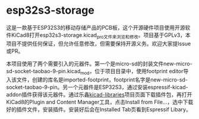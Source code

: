 
# esp32s3-storage

这是一款基于ESP32S3的移动存储产品的PCB板，这个开源硬件项目使用开源软件KiCad8打开esp32s3-storage.kicad<sub>pro文件来浏览和修改</sub>。项目基于GPLv3，本项目不提供任何保证，但允许任意修改，但需要保持开源义务。欢迎大家提Issue或PR。

本项目使用了两个需要引入的元器件。第一个是micro-sd的封装文件new-micro-sd-socket-taobao-9-pin.kicad<sub>mod</sub>，位于项目目录中，使用footprint editor导入该文件，创建的库名是imported-footprint，footprint名字是new-micro-sd-socket-taobao-9-pin。另一个元器件是ESP32S3，通过安装espressif-kicad-addon插件获得该元器件。通过乐鑫[kicad-libraries](https://github.com/espressif/kicad-libraries)项目页面下载插件包，再打开KiCad8的Plugin and Content Manager工具，点击Install from File&#x2026;，选中下载好的插件文件，安装插件。安装好后会在Installed Tab页看到Espressif Libary。


